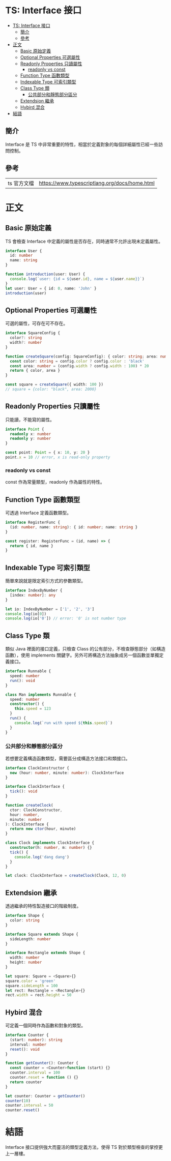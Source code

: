 # TS: Interface 接口

<!-- TOC -->

- [TS: Interface 接口](#ts-interface-接口)
    - [簡介](#簡介)
    - [參考](#參考)
- [正文](#正文)
    - [Basic 原始定義](#basic-原始定義)
    - [Optional Properties 可選屬性](#optional-properties-可選屬性)
    - [Readonly Properties 只讀屬性](#readonly-properties-只讀屬性)
        - [readonly vs const](#readonly-vs-const)
    - [Function Type 函數類型](#function-type-函數類型)
    - [Indexable Type 可索引類型](#indexable-type-可索引類型)
    - [Class Type 類](#class-type-類)
        - [公共部分和靜態部分區分](#公共部分和靜態部分區分)
    - [Extendsion 繼承](#extendsion-繼承)
    - [Hybird 混合](#hybird-混合)
- [結語](#結語)

<!-- /TOC -->

## 簡介

Interface 是 TS 中非常重要的特性，相當於定義對象的每個詳細屬性已經一些訪問控制。

## 參考

<table>
    <tr>
        <td>ts 官方文檔</td>
        <td><a href="https://www.typescriptlang.org/docs/home.html">https://www.typescriptlang.org/docs/home.html</a></td>
    </tr>
</table>

# 正文

## Basic 原始定義

TS 會檢查 Interface 中定義的屬性是否存在，同時通常不允許出現未定義屬性。

```ts
interface User {
  id: number
  name: string
}

function introduction(user: User) {
  console.log(`user: {id = ${user.id}, name = ${user.name}}`)
}
let user: User = { id: 0, name: 'John' }
introduction(user)
```

## Optional Properties 可選屬性

可選的屬性，可存在可不存在。

```ts
interface SquareConfig {
  color?: string
  width?: number
}

function createSquare(config: SquareConfig): { color: string; area: number } {
  const color: string = config.color ? config.color : 'black'
  const area: number = (config.width ? config.width : 100) * 20
  return { color, area }
}

const square = createSquare({ width: 100 })
// square = {color: "black", area: 2000}
```

## Readonly Properties 只讀屬性

只能讀，不能寫的屬性。

```ts
interface Point {
  readonly x: number
  readonly y: number
}

const point: Point = { x: 10, y: 20 }
point.x = 10 // error, x is read-only property
```

### readonly vs const

const 作為常量類型，readonly 作為屬性的特性。

## Function Type 函數類型

可透過 Interface 定義函數類型。

```ts
interface RegisterFunc {
  (id: number, name: string): { id: number; name: string }
}

const register: RegisterFunc = (id, name) => {
  return { id, name }
}
```

## Indexable Type 可索引類型

簡單來說就是限定索引方式的參數類型。

```ts
interface IndexByNumber {
  [index: number]: any
}

let io: IndexByNumber = ['1', '2', '3']
console.log(io[0])
console.log(io['0']) // error: '0' is not number type
```

## Class Type 類

類似 Java 裡面的接口定義，只檢查 Class 的公有部分，不檢查靜態部分（如構造函數），使用 implements 關鍵字。另外可將構造方法抽象成另一個函數並單獨定義接口。

```ts
interface Runnable {
  speed: number
  run(): void
}

class Man implements Runnable {
  speed: number
  constructor() {
    this.speed = 123
  }
  run() {
    console.log(`run with speed ${this.speed}`)
  }
}
```

### 公共部分和靜態部分區分

若想要定義構造函數類型，需要區分成構造方法接口和類接口。

```ts
interface ClockConstructor {
  new (hour: number, minute: number): ClockInterface
}

interface ClockInterface {
  tick(): void
}

function createClock(
  ctor: ClockConstructor,
  hour: number,
  minute: number
): ClockInterface {
  return new ctor(hour, minute)
}

class Clock implements ClockInterface {
  constructor(h: number, m: number) {}
  tick() {
    console.log('dang dang')
  }
}

let clock: ClockInterface = createClock(Clock, 12, 0)
```

## Extendsion 繼承

透過繼承的特性製造接口的階級制度。

```ts
interface Shape {
  color: string
}

interface Square extends Shape {
  sideLength: number
}

interface Rectangle extends Shape {
  width: number
  height: number
}

let square: Square = <Square>{}
square.color = 'green'
square.sideLength = 100
let rect: Rectangle = <Rectangle>{}
rect.width = rect.height = 50
```

## Hybird 混合

可定義一個同時作為函數和對象的類型。

```ts
interface Counter {
  (start: number): string
  interval: number
  reset(): void
}

function getCounter(): Counter {
  const counter = <Counter>function (start) {}
  counter.interval = 100
  counter.reset = function () {}
  return counter
}

let counter: Counter = getCounter()
counter(10)
counter.interval = 50
counter.reset()
```

# 結語

Interface 接口提供強大而靈活的類型定義方法，使得 TS 對於類型檢查的掌控更上一層樓。
